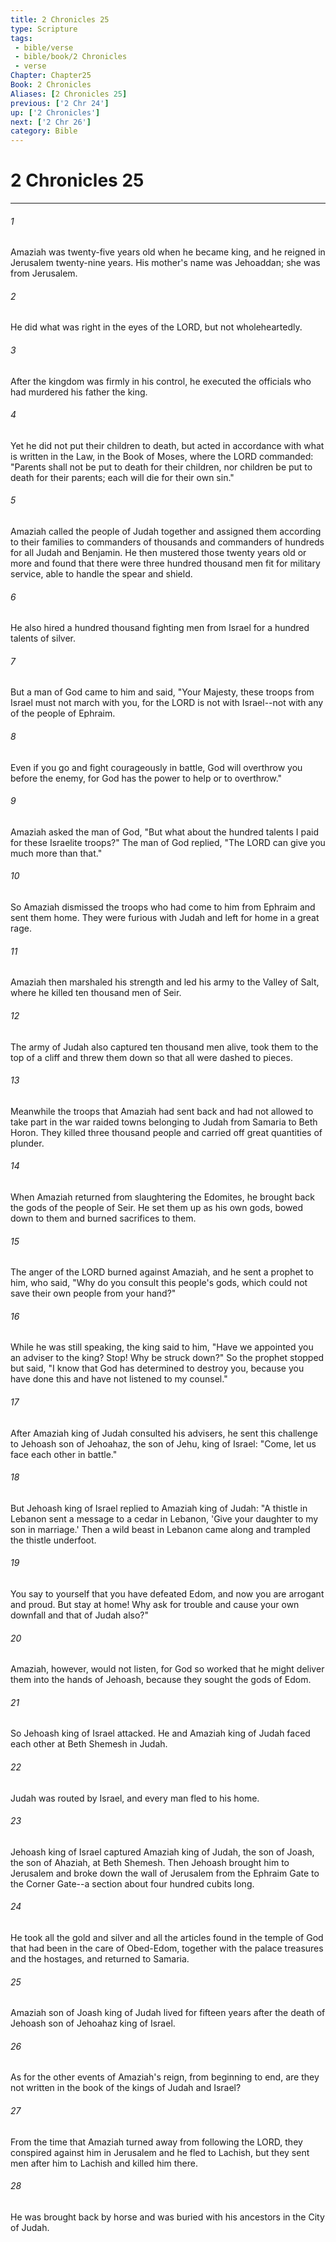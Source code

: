 ```yaml
---
title: 2 Chronicles 25
type: Scripture
tags:
 - bible/verse
 - bible/book/2 Chronicles
 - verse
Chapter: Chapter25
Book: 2 Chronicles
Aliases: [2 Chronicles 25]
previous: ['2 Chr 24']
up: ['2 Chronicles']
next: ['2 Chr 26']
category: Bible
---
```

# 2 Chronicles 25

***


###### 1 
Amaziah was twenty-five years old when he became king, and he reigned in Jerusalem twenty-nine years. His mother's name was Jehoaddan; she was from Jerusalem. 

###### 2 
He did what was right in the eyes of the LORD, but not wholeheartedly. 

###### 3 
After the kingdom was firmly in his control, he executed the officials who had murdered his father the king. 

###### 4 
Yet he did not put their children to death, but acted in accordance with what is written in the Law, in the Book of Moses, where the LORD commanded: "Parents shall not be put to death for their children, nor children be put to death for their parents; each will die for their own sin." 

###### 5 
Amaziah called the people of Judah together and assigned them according to their families to commanders of thousands and commanders of hundreds for all Judah and Benjamin. He then mustered those twenty years old or more and found that there were three hundred thousand men fit for military service, able to handle the spear and shield. 

###### 6 
He also hired a hundred thousand fighting men from Israel for a hundred talents of silver. 

###### 7 
But a man of God came to him and said, "Your Majesty, these troops from Israel must not march with you, for the LORD is not with Israel--not with any of the people of Ephraim. 

###### 8 
Even if you go and fight courageously in battle, God will overthrow you before the enemy, for God has the power to help or to overthrow." 

###### 9 
Amaziah asked the man of God, "But what about the hundred talents I paid for these Israelite troops?" The man of God replied, "The LORD can give you much more than that." 

###### 10 
So Amaziah dismissed the troops who had come to him from Ephraim and sent them home. They were furious with Judah and left for home in a great rage. 

###### 11 
Amaziah then marshaled his strength and led his army to the Valley of Salt, where he killed ten thousand men of Seir. 

###### 12 
The army of Judah also captured ten thousand men alive, took them to the top of a cliff and threw them down so that all were dashed to pieces. 

###### 13 
Meanwhile the troops that Amaziah had sent back and had not allowed to take part in the war raided towns belonging to Judah from Samaria to Beth Horon. They killed three thousand people and carried off great quantities of plunder. 

###### 14 
When Amaziah returned from slaughtering the Edomites, he brought back the gods of the people of Seir. He set them up as his own gods, bowed down to them and burned sacrifices to them. 

###### 15 
The anger of the LORD burned against Amaziah, and he sent a prophet to him, who said, "Why do you consult this people's gods, which could not save their own people from your hand?" 

###### 16 
While he was still speaking, the king said to him, "Have we appointed you an adviser to the king? Stop! Why be struck down?" So the prophet stopped but said, "I know that God has determined to destroy you, because you have done this and have not listened to my counsel." 

###### 17 
After Amaziah king of Judah consulted his advisers, he sent this challenge to Jehoash son of Jehoahaz, the son of Jehu, king of Israel: "Come, let us face each other in battle." 

###### 18 
But Jehoash king of Israel replied to Amaziah king of Judah: "A thistle in Lebanon sent a message to a cedar in Lebanon, 'Give your daughter to my son in marriage.' Then a wild beast in Lebanon came along and trampled the thistle underfoot. 

###### 19 
You say to yourself that you have defeated Edom, and now you are arrogant and proud. But stay at home! Why ask for trouble and cause your own downfall and that of Judah also?" 

###### 20 
Amaziah, however, would not listen, for God so worked that he might deliver them into the hands of Jehoash, because they sought the gods of Edom. 

###### 21 
So Jehoash king of Israel attacked. He and Amaziah king of Judah faced each other at Beth Shemesh in Judah. 

###### 22 
Judah was routed by Israel, and every man fled to his home. 

###### 23 
Jehoash king of Israel captured Amaziah king of Judah, the son of Joash, the son of Ahaziah, at Beth Shemesh. Then Jehoash brought him to Jerusalem and broke down the wall of Jerusalem from the Ephraim Gate to the Corner Gate--a section about four hundred cubits long. 

###### 24 
He took all the gold and silver and all the articles found in the temple of God that had been in the care of Obed-Edom, together with the palace treasures and the hostages, and returned to Samaria. 

###### 25 
Amaziah son of Joash king of Judah lived for fifteen years after the death of Jehoash son of Jehoahaz king of Israel. 

###### 26 
As for the other events of Amaziah's reign, from beginning to end, are they not written in the book of the kings of Judah and Israel? 

###### 27 
From the time that Amaziah turned away from following the LORD, they conspired against him in Jerusalem and he fled to Lachish, but they sent men after him to Lachish and killed him there. 

###### 28 
He was brought back by horse and was buried with his ancestors in the City of Judah. 
